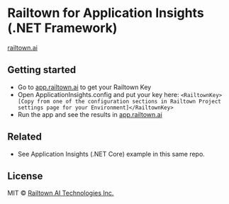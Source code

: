 ﻿# Railtown for Application Insights (.NET Framework)
[railtown.ai](https://www.railtown.ai/)


## Getting started
- Go to [app.railtown.ai](https://app.railtown.ai/) to get your Railtown Key
- Open ApplicationInsights.config and put your key here: 
	`<RailtownKey>[Copy from one of the configuration sections in Railtown Project settings page for your Environment]</RailtownKey>`
- Run the app and see the results in [app.railtown.ai](https://app.railtown.ai/)

## Related
- See Application Insights (.NET Core) example in this same repo.

## License

MIT  © [Railtown AI Technologies Inc.](https://www.railtown.ai/)